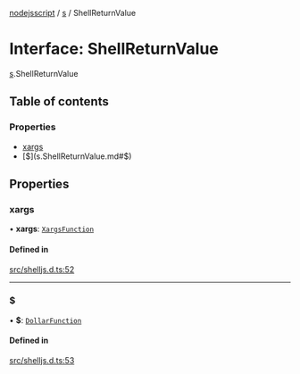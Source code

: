 [nodejsscript](../README.md) / [s](../modules/s.md) / ShellReturnValue

# Interface: ShellReturnValue

[s](../modules/s.md).ShellReturnValue

## Table of contents

### Properties

- [xargs](s.ShellReturnValue.md#xargs)
- [$](s.ShellReturnValue.md#$)

## Properties

### xargs

• **xargs**: [`XargsFunction`](s.XargsFunction.md)

#### Defined in

[src/shelljs.d.ts:52](https://github.com/jaandrle/nodejsscript/blob/574f62d/src/shelljs.d.ts#L52)

___

### $

• **$**: [`DollarFunction`](s.DollarFunction.md)

#### Defined in

[src/shelljs.d.ts:53](https://github.com/jaandrle/nodejsscript/blob/574f62d/src/shelljs.d.ts#L53)
